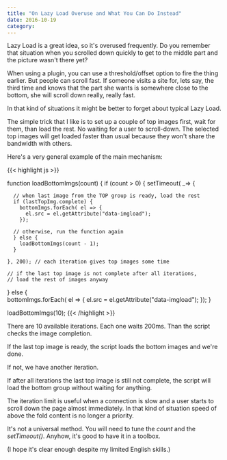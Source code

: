 ```yaml
---
title: "On Lazy Load Overuse and What You Can Do Instead"
date: 2016-10-19
category: 
---
```


Lazy Load is a great idea, so it's overused frequently.
Do you remember that situation when you scrolled down
quickly to get to the middle part and the picture wasn't there yet?

<!--more-->

When using a plugin, you can use a threshold/offset option to fire the thing earlier.
But people can scroll fast. 
If someone visits a site for, lets say,
the third time and knows that the part she wants is somewhere close to the bottom,
she will scroll down really, really fast.

In that kind of situations it might be better to forget about typical Lazy Load.

The simple trick that I like is to set up a couple of top images first,
wait for them,
than load the rest.
No waiting for a user to scroll-down.
The selected top images will get loaded faster than usual because they won't share the bandwidth with others.

Here's a very general example of the main mechanism:

{{< highlight js >}}

function loadBottomImgs(count) {
  if (count > 0) {
    setTimeout( _=> {

      // when last image from the TOP group is ready, load the rest
      if (lastTopImg.complete) {
        bottomImgs.forEach( el => {
          el.src = el.getAttribute("data-imgload");
        });
      
      // otherwise, run the function again
      } else {
        loadBottomImgs(count - 1); 
      } 

    }, 200); // each iteration gives top images some time

    // if the last top image is not complete after all iterations,
    // load the rest of images anyway
  } else {        
    bottomImgs.forEach( el => {
      el.src = el.getAttribute("data-imgload");
    });
  }

  loadBottomImgs(10);
{{< /highlight >}}

There are 10 available iterations.
Each one waits 200ms. 
Than the script checks the image completion.

If the last top image is ready, the script loads the bottom images and we're done. 

If not, we have another iteration.

If after all iterations the last top image is still not complete,
the script will load the bottom group without waiting for anything. 

The iteration limit is useful when a connection is slow and a user starts to scroll down the page almost immediately.
In that kind of situation speed of above the fold content is no longer a priority.

It's not a universal method.
You will need to tune the *count* and the *setTimeout()*.
Anyhow, it's good to have it in a toolbox.

(I hope it's clear enough despite my limited English skills.)